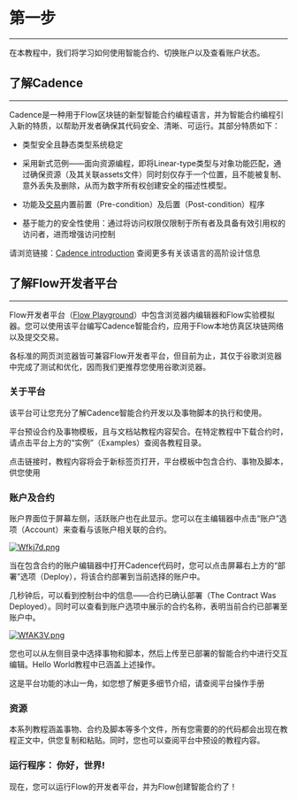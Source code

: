 # 第一步

---



在本教程中，我们将学习如何使用智能合约、切换账户以及查看账户状态。

 

## **了解Cadence**

---



Cadence是一种用于Flow区块链的新型智能合约编程语言，并为智能合约编程引入新的特质，以帮助开发者确保其代码安全、清晰、可运行。其部分特质如下：

- 类型安全且静态类型系统稳定

- 采用新式范例——面向资源编程，即将Linear-type类型与对象功能匹配，通过确保资源（及其关联assets文件）同时刻仅存于一个位置，且不能被复制、意外丢失及删除，从而为数字所有权创建安全的描述性模型。

- 功能及[交易](https://docs.onflow.org/cadence/language/transactions/)内置前置（Pre-condition）及后置（Post-condition）程序

- 基于能力的安全性使用：通过将访问权限仅限制于所有者及具备有效引用权的访问者，进而增强访问控制

请浏览链接：[Cadence introduction](https://docs.onflow.org/cadence/) 查阅更多有关该语言的高阶设计信息

 

## **了解Flow开发者平台**

---



 

Flow开发者平台（[Flow Playground](https://play.onflow.org/local?type=account&id=LOCAL-account-0)）中包含浏览器内编辑器和Flow实验模拟器。您可以使用该平台编写Cadence智能合约，应用于Flow本地仿真区块链网络以及提交交易。

各标准的网页浏览器皆可兼容Flow开发者平台，但目前为止，其仅于谷歌浏览器中完成了测试和优化，因而我们更推荐您使用谷歌浏览器。

 

### **关于平台**



该平台可让您充分了解Cadence智能合约开发以及事物脚本的执行和使用。

平台预设合约及事物模板，且与文档站教程内容契合。在特定教程中下载合约时，请点击平台上方的“实例”（Examples）查阅各教程目录。

点击链接时，教程内容将会于新标签页打开，平台模板中包含合约、事物及脚本，供您使用

 

### **账户及合约**



账户界面位于屏幕左侧，活跃账户也在此显示。您可以在主编辑器中点击“账户”选项（Account）来查看与该账户相关联的合约。

 [![Wfkj7d.png](https://z3.ax1x.com/2021/07/26/Wfkj7d.png)](https://imgtu.com/i/Wfkj7d)

当在包含合约的账户编辑器中打开Cadence代码时，您可以点击屏幕右上方的“部署”选项（Deploy），将该合约部署到当前选择的账户中。

 

几秒钟后，可以看到控制台中的信息——合约已确认部署（The Contract Was Deployed）。同时可以查看到账户选项中展示的合约名称，表明当前合约已部署至账户中。

[![WfAK3V.png](https://z3.ax1x.com/2021/07/26/WfAK3V.png)](https://imgtu.com/i/WfAK3V)



您也可以从左侧目录中选择事物和脚本，然后上传至已部署的智能合约中进行交互编辑。Hello World教程中已涵盖上述操作。

这是平台功能的冰山一角，如您想了解更多细节介绍，请查阅平台操作手册

 

### **资源**



本系列教程涵盖事物、合约及脚本等多个文件，所有您需要的的代码都会出现在教程正文中，供您复制和粘贴。同时，您也可以查阅平台中预设的教程内容。

 

### **运行程序： 你好，世界!**



现在，您可以运行Flow的开发者平台，并为Flow创建智能合约了！